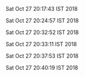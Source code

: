 Sat Oct 27 20:17:43 IST 2018

Sat Oct 27 20:24:57 IST 2018

Sat Oct 27 20:32:52 IST 2018

Sat Oct 27 20:33:11 IST 2018

Sat Oct 27 20:37:53 IST 2018

Sat Oct 27 20:40:19 IST 2018

